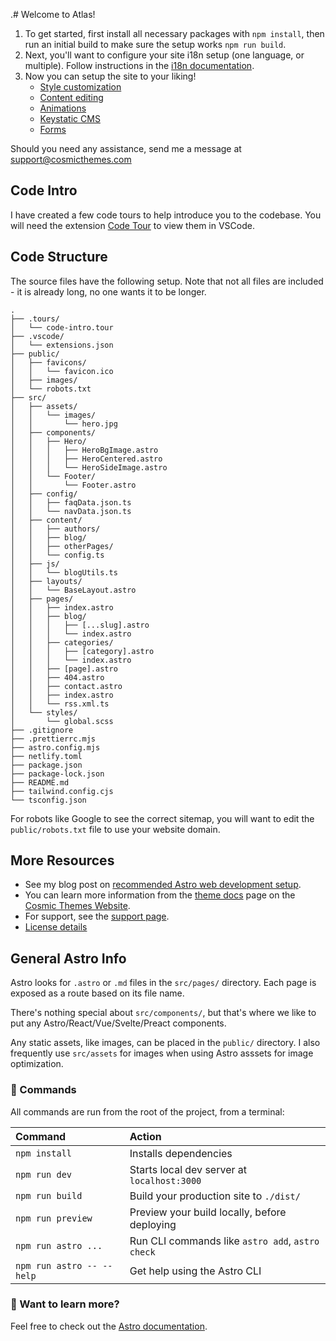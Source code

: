 .# Welcome to Atlas!

1. To get started, first install all necessary packages with `npm install`, then run an initial build to make sure the setup works `npm run build`.
2. Next, you'll want to configure your site i18n setup (one language, or multiple). Follow instructions in the [i18n documentation](https://cosmicthemes.com/i18n/).
3. Now you can setup the site to your liking!
   - [Style customization](https://cosmicthemes.com/docs/styles/)
   - [Content editing](https://cosmicthemes.com/docs/content/)
   - [Animations](https://cosmicthemes.com/docs/animations/)
   - [Keystatic CMS](https://cosmicthemes.com/docs/keystatic/)
   - [Forms](https://cosmicthemes.com/docs/contact-form/)

Should you need any assistance, send me a message at support@cosmicthemes.com

## Code Intro

I have created a few code tours to help introduce you to the codebase. You will need the extension [Code Tour](https://marketplace.visualstudio.com/items?itemName=vsls-contrib.codetour) to view them in VSCode.

## Code Structure

The source files have the following setup. Note that not all files are included - it is already long, no one wants it to be longer.

```
.
├── .tours/
│   └── code-intro.tour
├── .vscode/
│   └── extensions.json
├── public/
│   ├── favicons/
│   │   └── favicon.ico
│   ├── images/
│   └── robots.txt
├── src/
│   ├── assets/
│   │   └── images/
│   │       └── hero.jpg
│   ├── components/
│   │   ├── Hero/
│   │   │   ├── HeroBgImage.astro
│   │   │   ├── HeroCentered.astro
│   │   │   └── HeroSideImage.astro
│   │   └── Footer/
│   │       └── Footer.astro
│   ├── config/
│   │   ├── faqData.json.ts
│   │   └── navData.json.ts
│   ├── content/
│   │   ├── authors/
│   │   ├── blog/
│   │   ├── otherPages/
│   │   └── config.ts
│   ├── js/
│   │   └── blogUtils.ts
│   ├── layouts/
│   │   └── BaseLayout.astro
│   ├── pages/
│   │   ├── index.astro
│   │   ├── blog/
│   │   │   ├── [...slug].astro
│   │   │   └── index.astro
│   │   ├── categories/
│   │   │   ├── [category].astro
│   │   │   └── index.astro
│   │   ├── [page].astro
│   │   ├── 404.astro
│   │   ├── contact.astro
│   │   ├── index.astro
│   │   └── rss.xml.ts
│   └── styles/
│       └── global.scss
├── .gitignore
├── .prettierrc.mjs
├── astro.config.mjs
├── netlify.toml
├── package.json
├── package-lock.json
├── README.md
├── tailwind.config.cjs
└── tsconfig.json
```

For robots like Google to see the correct sitemap, you will want to edit the `public/robots.txt` file to use your website domain.

## More Resources

- See my blog post on [recommended Astro web development setup](https://cosmicthemes.com/blog/astro-web-development-setup/).
- You can learn more information from the [theme docs](https://cosmicthemes.com/docs/) page on the [Cosmic Themes Website](https://cosmicthemes.com/).
- For support, see the [support page](https://cosmicthemes.com/support/).
- [License details](https://cosmicthemes.com/license/)

## General Astro Info

Astro looks for `.astro` or `.md` files in the `src/pages/` directory. Each page is exposed as a route based on its file name.

There's nothing special about `src/components/`, but that's where we like to put any Astro/React/Vue/Svelte/Preact components.

Any static assets, like images, can be placed in the `public/` directory. I also frequently use `src/assets` for images when using Astro asssets for image optimization.

### 🧞 Commands

All commands are run from the root of the project, from a terminal:

| Command                   | Action                                           |
| :------------------------ | :----------------------------------------------- |
| `npm install`             | Installs dependencies                            |
| `npm run dev`             | Starts local dev server at `localhost:3000`      |
| `npm run build`           | Build your production site to `./dist/`          |
| `npm run preview`         | Preview your build locally, before deploying     |
| `npm run astro ...`       | Run CLI commands like `astro add`, `astro check` |
| `npm run astro -- --help` | Get help using the Astro CLI                     |

### 👀 Want to learn more?

Feel free to check out the [Astro documentation](https://docs.astro.build).
